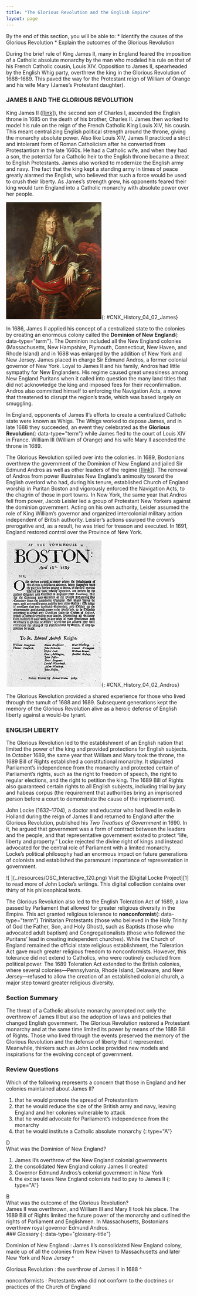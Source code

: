 ```yaml
---
title: "The Glorious Revolution and the English Empire"
layout: page
---
```



<div data-type="abstract" markdown="1">
By the end of this section, you will be able to:
* Identify the causes of the Glorious Revolution
* Explain the outcomes of the Glorious Revolution

</div>

During the brief rule of King James II, many in England feared the imposition of a Catholic absolute monarchy by the man who modeled his rule on that of his French Catholic cousin, Louis XIV. Opposition to James II, spearheaded by the English Whig party, overthrew the king in the Glorious Revolution of 1688–1689. This paved the way for the Protestant reign of William of Orange and his wife Mary (James’s Protestant daughter).

### JAMES II AND THE GLORIOUS REVOLUTION

King James II ([\[link\]](#CNX_History_04_02_James)), the second son of Charles I, ascended the English throne in 1685 on the death of his brother, Charles II. James then worked to model his rule on the reign of the French Catholic King Louis XIV, his cousin. This meant centralizing English political strength around the throne, giving the monarchy absolute power. Also like Louis XIV, James II practiced a strict and intolerant form of Roman Catholicism after he converted from Protestantism in the late 1660s. He had a Catholic wife, and when they had a son, the potential for a Catholic heir to the English throne became a threat to English Protestants. James also worked to modernize the English army and navy. The fact that the king kept a standing army in times of peace greatly alarmed the English, who believed that such a force would be used to crush their liberty. As James’s strength grew, his opponents feared their king would turn England into a Catholic monarchy with absolute power over her people.

 ![A portrait of James II is shown.](../resources/CNX_History_04_02_James.jpg "James II (shown here in a painting ca. 1690) worked to centralize the English government. The Catholic king of France, Louis XIV, provided a template for James&#x2019;s policies."){: #CNX_History_04_02_James}

In 1686, James II applied his concept of a centralized state to the colonies by creating an enormous colony called the **Dominion of New England**{: data-type="term"}. The Dominion included all the New England colonies (Massachusetts, New Hampshire, Plymouth, Connecticut, New Haven, and Rhode Island) and in 1688 was enlarged by the addition of New York and New Jersey. James placed in charge Sir Edmund Andros, a former colonial governor of New York. Loyal to James II and his family, Andros had little sympathy for New Englanders. His regime caused great uneasiness among New England Puritans when it called into question the many land titles that did not acknowledge the king and imposed fees for their reconfirmation. Andros also committed himself to enforcing the Navigation Acts, a move that threatened to disrupt the region’s trade, which was based largely on smuggling.

In England, opponents of James II’s efforts to create a centralized Catholic state were known as Whigs. The Whigs worked to depose James, and in late 1688 they succeeded, an event they celebrated as the **Glorious Revolution**{: data-type="term"} while James fled to the court of Louis XIV in France. William III (William of Orange) and his wife Mary II ascended the throne in 1689.

The Glorious Revolution spilled over into the colonies. In 1689, Bostonians overthrew the government of the Dominion of New England and jailed Sir Edmund Andros as well as other leaders of the regime ([\[link\]](#CNX_History_04_02_Andros)). The removal of Andros from power illustrates New England’s animosity toward the English overlord who had, during his tenure, established Church of England worship in Puritan Boston and vigorously enforced the Navigation Acts, to the chagrin of those in port towns. In New York, the same year that Andros fell from power, Jacob Leisler led a group of Protestant New Yorkers against the dominion government. Acting on his own authority, Leisler assumed the role of King William’s governor and organized intercolonial military action independent of British authority. Leisler’s actions usurped the crown’s prerogative and, as a result, he was tried for treason and executed. In 1691, England restored control over the Province of New York.

 ![A broadside demanding the surrender of Sir Edmund Andros, with fifteen signatures at bottom, is shown.](../resources/CNX_History_04_02_Andros.jpg "This broadside, signed by several citizens, demands the surrender of Sir Edmund (spelled here &#x201C;Edmond&#x201D;) Andros, James II&#x2019;s hand-picked leader of the Dominion of New England."){: #CNX_History_04_02_Andros}

The Glorious Revolution provided a shared experience for those who lived through the tumult of 1688 and 1689. Subsequent generations kept the memory of the Glorious Revolution alive as a heroic defense of English liberty against a would-be tyrant.

### ENGLISH LIBERTY

The Glorious Revolution led to the establishment of an English nation that limited the power of the king and provided protections for English subjects. In October 1689, the same year that William and Mary took the throne, the 1689 Bill of Rights established a constitutional monarchy. It stipulated Parliament’s independence from the monarchy and protected certain of Parliament’s rights, such as the right to freedom of speech, the right to regular elections, and the right to petition the king. The 1689 Bill of Rights also guaranteed certain rights to all English subjects, including trial by jury and habeas corpus (the requirement that authorities bring an imprisoned person before a court to demonstrate the cause of the imprisonment).

John Locke (1632–1704), a doctor and educator who had lived in exile in Holland during the reign of James II and returned to England after the Glorious Revolution, published his *Two Treatises of Government* in 1690. In it, he argued that government was a form of contract between the leaders and the people, and that representative government existed to protect “life, liberty and property.” Locke rejected the divine right of kings and instead advocated for the central role of Parliament with a limited monarchy. Locke’s political philosophy had an enormous impact on future generations of colonists and established the paramount importance of representation in government.

<div data-type="note" data-has-label="true" class="history click-and-explore" data-label="Click and Explore" markdown="1">
<span data-type="media" data-alt=" "> ![ ](../resources/OSC_Interactive_120.png) </span>
Visit the [Digital Locke Project][1] to read more of John Locke’s writings. This digital collection contains over thirty of his philosophical texts.

</div>

The Glorious Revolution also led to the English Toleration Act of 1689, a law passed by Parliament that allowed for greater religious diversity in the Empire. This act granted religious tolerance to **nonconformist**{: data-type="term"} Trinitarian Protestants (those who believed in the Holy Trinity of God the Father, Son, and Holy Ghost), such as Baptists (those who advocated adult baptism) and Congregationalists (those who followed the Puritans’ lead in creating independent churches). While the Church of England remained the official state religious establishment, the Toleration Act gave much greater religious freedom to nonconformists. However, this tolerance did not extend to Catholics, who were routinely excluded from political power. The 1689 Toleration Act extended to the British colonies, where several colonies—Pennsylvania, Rhode Island, Delaware, and New Jersey—refused to allow the creation of an established colonial church, a major step toward greater religious diversity.

### Section Summary

The threat of a Catholic absolute monarchy prompted not only the overthrow of James II but also the adoption of laws and policies that changed English government. The Glorious Revolution restored a Protestant monarchy and at the same time limited its power by means of the 1689 Bill of Rights. Those who lived through the events preserved the memory of the Glorious Revolution and the defense of liberty that it represented. Meanwhile, thinkers such as John Locke provided new models and inspirations for the evolving concept of government.

### Review Questions

<div data-type="exercise">
<div data-type="problem" markdown="1">
Which of the following represents a concern that those in England and her colonies maintained about James II?

1.  that he would promote the spread of Protestantism
2.  that he would reduce the size of the British army and navy, leaving England and her colonies vulnerable to attack
3.  that he would advocate for Parliament’s independence from the monarchy
4.  that he would institute a Catholic absolute monarchy
{: type="A"}

</div>
<div data-type="solution" markdown="1">
D

</div>
</div>

<div data-type="exercise">
<div data-type="problem" markdown="1">
What was the Dominion of New England?

1.  James II’s overthrow of the New England colonial governments
2.  the consolidated New England colony James II created
3.  Governor Edmund Andros’s colonial government in New York
4.  the excise taxes New England colonists had to pay to James II
{: type="A"}

</div>
<div data-type="solution" markdown="1">
B

</div>
</div>

<div data-type="exercise">
<div data-type="problem" markdown="1">
What was the outcome of the Glorious Revolution?

</div>
<div data-type="solution" markdown="1">
James II was overthrown, and William III and Mary II took his place. The 1689 Bill of Rights limited the future power of the monarchy and outlined the rights of Parliament and Englishmen. In Massachusetts, Bostonians overthrew royal governor Edmund Andros.

</div>
</div>

<div data-type="glossary" markdown="1">
### Glossary
{: data-type="glossary-title"}

Dominion of New England
: James II’s consolidated New England colony, made up of all the colonies from New Haven to Massachusetts and later New York and New Jersey
^

Glorious Revolution
: the overthrow of James II in 1688
^

nonconformists
: Protestants who did not conform to the doctrines or practices of the Church of England

</div>



[1]: http://openstaxcollege.org/l/jlocke
